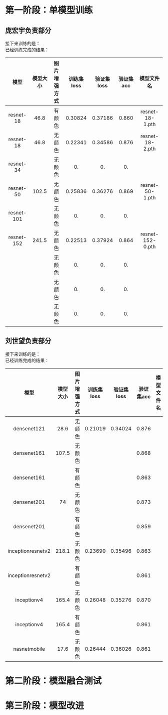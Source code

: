 # 第一阶段：单模型训练
## 庞宏宇负责部分   
接下来训练的是：  
已经训练完成的结果：

| 模型 | 模型大小 | 图片增强方式 | 训练集loss | 验证集loss | 验证集acc | 模型文件名 |
| :-: | :-: | :-: | :-: | :-: | :-: | :-: |
| resnet-18  | 46.8  | 有颜色   | 0.30824 | 0.37186 | 0.860 | resnet-18-1.pth  |
| resnet-18  | 46.8  | 无颜色   | 0.22341 | 0.34586 | 0.876 | resnet-18-2.pth  |
| resnet-34  |       | 无颜色   | 0.      | 0.      | 0.    |                  |
| resnet-50  | 102.5 | 无颜色   | 0.25836 | 0.36276 | 0.869 | resnet-50-1.pth  |
| resnet-101 |       | 无颜色   | 0.      | 0.      | 0.    |                  |
| resnet-152 | 241.5 | 无颜色   | 0.22513 | 0.37924 | 0.864 | resnet-152-0.pth |
|            |       | 无颜色   | 0.      | 0.      | 0.    |                  |
|            |       | 无颜色   | 0.      | 0.      | 0.    |                  |
|            |       | 无颜色   | 0.      | 0.      | 0.    |                  |  

   
     
## 刘世望负责部分   
接下来训练的是：  
已经训练完成的结果：

| 模型 | 模型大小 | 图片增强方式 | 训练集loss | 验证集loss | 验证集acc | 模型文件名|
| :-: | :-: | :-: | :-: | :-: | :-: | :-: |
| densenet121  |       28.6      |      无颜色       |      0.21019     |      0.34024      |      0.876     |           |
| densenet161  |       107.5      |      无颜色       |           |            |      0.868     |           |
| densenet161  |              |       有颜色     |           |            |     0.863    |           |
| densenet201  |      74       |      无颜色       |           |            |     0.873      |           |
| densenet201  |              |      有颜色      |           |            |     0.859      |           |
| inceptionresnetv2  |      218.1       |     无颜色       |     0.23690      |      0.35496      |       0.863    |           |
| inceptionresnetv2  |              |    有颜色        |           |            |     0.861      |           |
| inceptionv4  |      165.4       |      无颜色       |     0.26048      |      0.35276      |      0.870     |           |
| inceptionv4  |      165.4       |      有颜色       |           |            |     0.861      |           |
| nasnetmobile  |      17.6       |       无颜色      |      0.26444     |     0.36026       |     0.861     |           |

# 第二阶段：模型融合测试
# 第三阶段：模型改进
